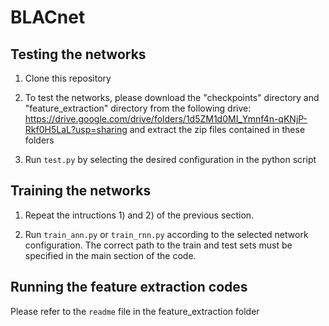 # BLACnet

## Testing the networks

1) Clone this repository

2) To test the networks, please download the "checkpoints" directory and "feature_extraction" directory from the following drive:
  https://drive.google.com/drive/folders/1d5ZM1d0MI_Ymnf4n-qKNjP-Rkf0H5LaL?usp=sharing and extract the zip files contained in these folders
  
3) Run <code>test.py</code> by selecting the desired configuration in the python script

## Training the networks

1) Repeat the intructions 1) and 2) of the previous section. 

2) Run <code>train_ann.py</code> or <code>train_rnn.py</code> according to the selected network configuration. The correct path to the train and test sets must be specified in the main section of the code.

## Running the feature extraction codes

Please refer to the <code>readme</code> file in the feature_extraction folder
